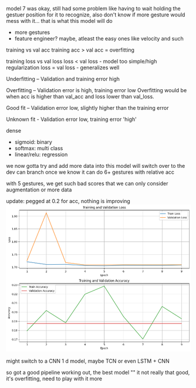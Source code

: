 model 7 was okay, still had some problem like having to wait holding the gestuer position for it to recognize, also don't know if more gesture would mess with it... 
that is what this model will do
- more gestures
- feature engineer? maybe, atleast the easy ones like velocity and such






training vs val acc 
training acc > val acc = overfitting 

training loss vs val loss
loss < val loss - model too simple/high regularization 
loss = val loss - generalizes well

Underfitting – Validation and training error high

Overfitting – Validation error is high, training error low
            Overfitting would be when acc is higher than val_acc and loss lower than val_loss.

Good fit – Validation error low, slightly higher than the training error

Unknown fit - Validation error low, training error 'high'


dense
- sigmoid: binary 
- softmax: multi class 
- linear/relu: regression




we now gotta try and add more data into this model
will switch over to the dev can branch once we know it can do 6+ gestures
with relative acc


with 5 gestures, we get such bad scores that we can only consider augmentation or more data 



update:
pegged at 0.2 for acc, nothing is improving
![alt text](image.png)

might switch to a CNN 1 d model, maybe TCN or even LSTM + CNN

so got a good pipeline working out, the best model "" it not really that good, it's overfitting, need to play with it more